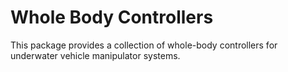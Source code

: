 # Whole Body Controllers

This package provides a collection of whole-body controllers for underwater
vehicle manipulator systems.
